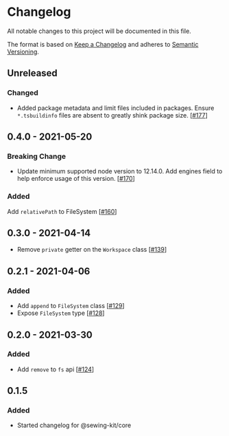 # Changelog

All notable changes to this project will be documented in this file.

The format is based on [Keep a Changelog](http://keepachangelog.com/en/1.0.0/)
and adheres to [Semantic Versioning](http://semver.org/spec/v2.0.0.html).

## Unreleased

### Changed

- Added package metadata and limit files included in packages. Ensure `*.tsbuildinfo` files are absent to greatly shink package size. [[#177](https://github.com/Shopify/sewing-kit-next/pull/177)]

## 0.4.0 - 2021-05-20

### Breaking Change

- Update minimum supported node version to 12.14.0. Add engines field to help enforce usage of this version. [[#170](https://github.com/Shopify/sewing-kit-next/pull/170)]

### Added

Add `relativePath` to FileSystem [[#160](https://github.com/Shopify/sewing-kit-next/pull/160)]

## 0.3.0 - 2021-04-14

- Remove `private` getter on the `Workspace` class [[#139](https://github.com/Shopify/sewing-kit-next/pull/139)]

## 0.2.1 - 2021-04-06

### Added

- Add `append` to `FileSystem` class [[#129](https://github.com/Shopify/sewing-kit-next/pull/129)]
- Expose `FileSystem` type [[#128](https://github.com/Shopify/sewing-kit-next/pull/128)]

## 0.2.0 - 2021-03-30

### Added

- Add `remove` to `fs` api [[#124](https://github.com/Shopify/sewing-kit-next/pull/124)]

## 0.1.5

### Added

- Started changelog for @sewing-kit/core
